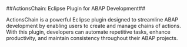 ##ActionsChain: Eclipse Plugin for ABAP Development##

ActionsChain is a powerful Eclipse plugin designed to streamline ABAP development by enabling users to create and manage chains of actions. With this plugin, developers can automate repetitive tasks, enhance productivity, and maintain consistency throughout their ABAP projects.
